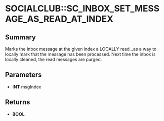 # SOCIALCLUB::SC_INBOX_SET_MESSAGE_AS_READ_AT_INDEX

## Summary
Marks the inbox message at the given index a LOCALLY read...as a way to locally mark that the
message has been processed.  Next time the inbox is locally cleaned, the read messages are purged.

## Parameters
* **INT** msgIndex

## Returns
* **BOOL**